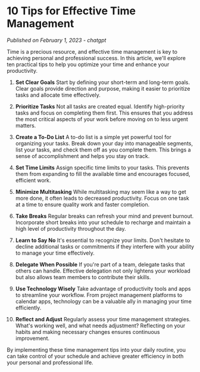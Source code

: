 # 10 Tips for Effective Time Management

*Published on February 1, 2023 - chatgpt*

Time is a precious resource, and effective time management is key to achieving personal and professional success. In this article, we'll explore ten practical tips to help you optimize your time and enhance your productivity.

1. **Set Clear Goals**
Start by defining your short-term and long-term goals. Clear goals provide direction and purpose, making it easier to prioritize tasks and allocate time effectively.

2. **Prioritize Tasks**
Not all tasks are created equal. Identify high-priority tasks and focus on completing them first. This ensures that you address the most critical aspects of your work before moving on to less urgent matters.

3. **Create a To-Do List**
A to-do list is a simple yet powerful tool for organizing your tasks. Break down your day into manageable segments, list your tasks, and check them off as you complete them. This brings a sense of accomplishment and helps you stay on track.

4. **Set Time Limits**
Assign specific time limits to your tasks. This prevents them from expanding to fill the available time and encourages focused, efficient work.

5. **Minimize Multitasking**
While multitasking may seem like a way to get more done, it often leads to decreased productivity. Focus on one task at a time to ensure quality work and faster completion.

6. **Take Breaks**
Regular breaks can refresh your mind and prevent burnout. Incorporate short breaks into your schedule to recharge and maintain a high level of productivity throughout the day.

7. **Learn to Say No**
It's essential to recognize your limits. Don't hesitate to decline additional tasks or commitments if they interfere with your ability to manage your time effectively.

8. **Delegate When Possible**
If you're part of a team, delegate tasks that others can handle. Effective delegation not only lightens your workload but also allows team members to contribute their skills.

9. **Use Technology Wisely**
Take advantage of productivity tools and apps to streamline your workflow. From project management platforms to calendar apps, technology can be a valuable ally in managing your time efficiently.

10. **Reflect and Adjust**
Regularly assess your time management strategies. What's working well, and what needs adjustment? Reflecting on your habits and making necessary changes ensures continuous improvement.

By implementing these time management tips into your daily routine, you can take control of your schedule and achieve greater efficiency in both your personal and professional life.

